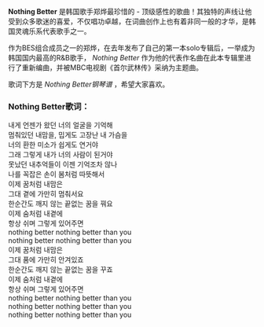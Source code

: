 

**Nothing Better** 是韩国歌手郑烨最珍惜的 -
顶级感性的歌曲！其独特的声线让他受到众多歌迷的喜爱，不仅唱功卓越，在词曲创作上也有着非同一般的才华，是韩国灵魂乐系代表歌手之一。

作为BES组合成员之一的郑烨，在去年发布了自己的第一本solo专辑后，一举成为韩国国内最高的R&B歌手， _Nothing Better_
作为他的代表作名曲在此本专辑里进行了重新编曲，并被MBC电视剧《首尔武林传》采纳为主题曲。

歌词下方是 _Nothing Better钢琴谱_ ，希望大家喜欢。

### Nothing Better歌词：

내게 언젠가 왔던 너의 얼굴을 기억해  
멈춰있던 내맘을, 밉게도 고장난 내 가슴을  
너의 환한 미소가 쉽게도 연거야  
그래 그렇게 내가 너의 사람이 된거야  
못났던 내추억들이 이젠 기억조차 않나  
나를 꼭잡은 손이 봄처럼 따뜻해서  
이제 꿈처럼 내맘은  
그대 곁에 가만히 멈춰서요  
한순간도 깨지 않는 끝없는 꿈을 꿔요  
이제 숨처럼 내곁에  
항상 쉬며 그렇게 있어주면  
nothing better nothing better than you  
nothing better nothing better than you  
이제 꿈처럼 내맘은  
그대 품에 가만히 안겨있죠  
한순간도 깨지 않는 끝없는 꿈을 꾸죠  
이제 숨처럼 내곁에  
항상 쉬며 그렇게 있어주면  
nothing better nothing better than you  
nothing better nothing better than you  
nothing better nothing better than you

